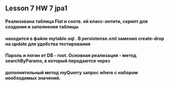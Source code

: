 ## Lesson 7 HW 7 jpa1 
#### Реализована таблица Flat и соотв. ей класс-энтити, скрипт для создания и заполнения таблицы 
#### находится в файле mytable.sql . В persistense.xml заменил create-drop на update для удобства тестирования
#### Пароль и логин от DB - root. Основная реализация - метод searchByParams, в который передаются через
#### дополнительный метод myQuerry запрос where с набором необходимых значений. 
